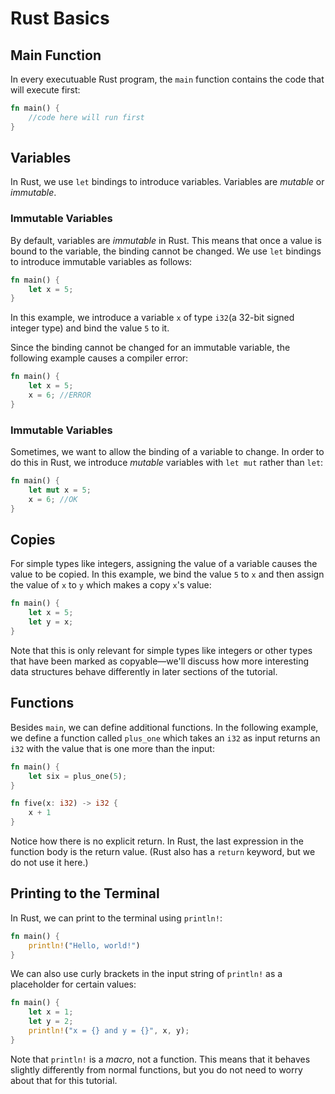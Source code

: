 # Rust Basics

## Main Function
In every executuable Rust program, the `main` function contains the code that
will execute first:
```rust
fn main() {
    //code here will run first
}
```
## Variables
In Rust, we use `let` bindings to introduce variables. Variables are *mutable*
or *immutable*.

### Immutable Variables
By default, variables are *immutable* in Rust. This means that once a value is
bound to the variable, the binding cannot be changed. We use `let` bindings to
introduce immutable variables as follows:
```rust
fn main() {
    let x = 5;
}
```
In this example, we introduce a variable `x` of type `i32`(a 32-bit signed
integer type) and bind the value `5` to it. 

Since the binding cannot be changed for an immutable variable, the following
example causes a compiler error:
```rust
fn main() {
    let x = 5;
    x = 6; //ERROR
}
```

### Immutable Variables
Sometimes, we want to allow the binding of a variable to change. In order to do
this in Rust, we introduce *mutable* variables with `let mut` rather than `let`:
```rust
fn main() {
    let mut x = 5;
    x = 6; //OK
}
```

## Copies
For simple types like integers, assigning the value of a variable causes
the value to be copied. In this example, we bind the value `5` to `x` and then
assign the value of `x` to `y` which makes a copy `x`'s value:
```rust
fn main() {
    let x = 5;
    let y = x;
}
```

Note that this is only relevant for simple types like integers or other types
that have been marked as copyable—we'll discuss how more interesting data
structures behave differently in later sections of the tutorial.

## Functions
Besides `main`, we can define additional functions. In the following example, 
we define a function called `plus_one` which takes an `i32` as input returns an
`i32` with the value that is one more than the input:
```rust
fn main() {
    let six = plus_one(5);
}

fn five(x: i32) -> i32 {
    x + 1
}
```

Notice how there is no explicit return. In Rust, the last expression in the
function body is the return value. (Rust also has a `return` keyword, but we
do not use it here.)

## Printing to the Terminal
In Rust, we can print to the terminal using `println!`:
```rust
fn main() {
    println!("Hello, world!")
}
```

We can also use curly brackets in the input string of `println!` as a
placeholder for certain values:
```rust
fn main() {
    let x = 1;
    let y = 2;
    println!("x = {} and y = {}", x, y);
}
```

Note that `println!` is a *macro*, not a function. This means that it behaves
slightly differently from normal functions, but you do not need to worry about
that for this tutorial. 
